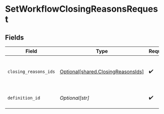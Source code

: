 # SetWorkflowClosingReasonsRequest


## Fields

| Field                                                                              | Type                                                                               | Required                                                                           | Description                                                                        |
| ---------------------------------------------------------------------------------- | ---------------------------------------------------------------------------------- | ---------------------------------------------------------------------------------- | ---------------------------------------------------------------------------------- |
| `closing_reasons_ids`                                                              | [Optional[shared.ClosingReasonsIds]](undefined/models/shared/closingreasonsids.md) | :heavy_check_mark:                                                                 | set all closing reasons for a specific definition                                  |
| `definition_id`                                                                    | *Optional[str]*                                                                    | :heavy_check_mark:                                                                 | ID of a workflow definition                                                        |